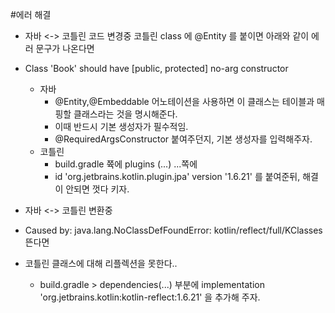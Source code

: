 #에러 해결

- 자바 <-> 코틀린 코드 변경중 코틀린 class 에 @Entity 를 붙이면 아래와 같이 에러 문구가 나온다면
- Class 'Book' should have [public, protected] no-arg constructor
  - 자바
    - @Entity,@Embeddable 어노테이션을 사용하면 이 클래스는 테이블과 매핑할 클래스라는 것을 명시해준다.
    - 이때 반드시 기본 생성자가 필수적임.
    - @RequiredArgsConstructor 붙여주던지, 기본 생성자를 입력해주자.
  - 코틀린
    - build.gradle 쮹에 plugins (...) ...쪽에 
    - id 'org.jetbrains.kotlin.plugin.jpa' version '1.6.21' 를 붙여준뒤, 해결이 안되면 껏다 키자.


- 자바 <-> 코틀린 변환중
- Caused by: java.lang.NoClassDefFoundError: kotlin/reflect/full/KClasses 뜬다면
- 코틀린 클래스에 대해 리플렉션을 못한다..
  - build.gradle > dependencies(...) 부분에 implementation 'org.jetbrains.kotlin:kotlin-reflect:1.6.21' 을 추가해 주자.


